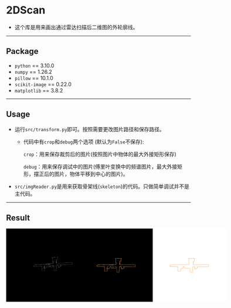 # 2DScan

- 这个库是用来画出通过雷达扫描后二维图的外轮廓线。

---

## Package

 - `python` == 3.10.0
 - `numpy` == 1.26.2
 - `pillow` == 10.1.0
 - `scikit-image` == 0.22.0
 - `matplotlib` == 3.8.2

---

## Usage

 - 运行`src/transform.py`即可。按照需要更改图片路径和保存路径。
    
    - 代码中有`crop`和`debug`两个选项 (默认为`False`不保存):
        
        `crop`：用来保存裁剪后的图片(按照图片中物体的最大外接矩形保存)

        `debug`：用来保存调试中的图片(傅里叶变换中的频谱图片，最大外接矩形，摆正后的图片，物体平移到中心的图片)。
        
        

 - `src/imgReader.py`是用来获取骨架线(`skeleton`)的代码。只做简单调试并不是主代码。

---

## Result
<div style="display: flex; justify-content: space-between;">
  <img src="/img/img2.jpg" alt="Original Image" style="width: 200px;">
  <img src="/result/mergeLine.png" alt="MergeLine Image" style="width: 200px;">
  <img src="/result/outLine.png" alt="OutLine Image" style="width: 200px;">
</div>
